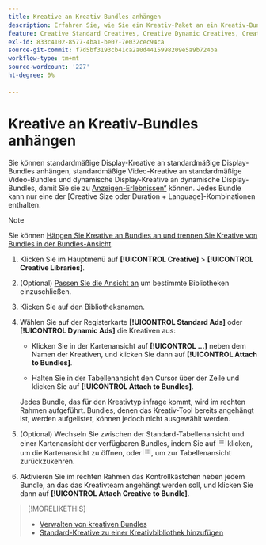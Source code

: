 ```yaml
---
title: Kreative an Kreativ-Bundles anhängen
description: Erfahren Sie, wie Sie ein Kreativ-Paket an ein Kreativ-Bundle anhängen.
feature: Creative Standard Creatives, Creative Dynamic Creatives, Creative Bundles
exl-id: 833c4102-8577-4ba1-be07-7e032cec94ca
source-git-commit: f7d5bf3193cb41ca2a0d4415998209e5a9b724ba
workflow-type: tm+mt
source-wordcount: '227'
ht-degree: 0%

---
```


# Kreative an Kreativ-Bundles anhängen

<!-- Edit all, including the metadata and title, plus the links within TOC and bundle-manage.md, once this feature is available.  -->

Sie können standardmäßige Display-Kreative an standardmäßige Display-Bundles anhängen, standardmäßige Video-Kreative an standardmäßige Video-Bundles und dynamische Display-Kreative an dynamische Display-Bundles, damit Sie sie zu [Anzeigen-Erlebnissen“ &#x200B;](/help/creative/experiences/experience-about.md) können. Jedes Bundle kann nur eine der \[Creative Size oder Duration + Language\]-Kombinationen enthalten.

<!--
You can also detach a creative from a bundle to remove the association between the two, so that the creative is no longer used for experiences that target the bundle. Detaching a creative from the bundle doesn't delete the creative from the Creatives tab in your creative library.
-->

>[!NOTE]
>
>Sie können<!-- also --> [Hängen Sie Kreative an Bundles an und trennen Sie Kreative von Bundles in der Bundles-Ansicht](/help/creative/creative-libraries/bundle-manage.md).

<!-- Hide header until second procedure is available (if we add that):

## Attach creatives to creative bundles

-->

1. Klicken Sie im Hauptmenü auf **[!UICONTROL Creative]** > **[!UICONTROL Creative Libraries]**.

1. (Optional) [Passen Sie die Ansicht an](/help/creative/introduction/customize-data-views.md) um bestimmte Bibliotheken einzuschließen.

1. Klicken Sie auf den Bibliotheksnamen.

1. Wählen Sie auf der Registerkarte **[!UICONTROL Standard Ads]** oder **[!UICONTROL Dynamic Ads]** die Kreativen aus:

   * Klicken Sie in der Kartenansicht auf **[!UICONTROL ...]** neben dem Namen der Kreativen, und klicken Sie dann auf **[!UICONTROL Attach to Bundles]**.

   * Halten Sie in der Tabellenansicht den Cursor über der Zeile und klicken Sie auf **[!UICONTROL Attach to Bundles]**.

   Jedes Bundle, das für den Kreativtyp infrage kommt, wird im rechten Rahmen aufgeführt. Bundles, denen das Kreativ-Tool bereits angehängt ist, werden aufgelistet, können jedoch nicht ausgewählt werden.

1. (Optional) Wechseln Sie zwischen der Standard-Tabellenansicht und einer Kartenansicht der verfügbaren Bundles, indem Sie auf ![Kartenansicht](/help/creative/assets/card-view-button.png "Kartenansicht") klicken, um die Kartenansicht zu öffnen, oder ![Tabellen-/Listenansicht](/help/creative/assets/table-view-button.png "Tabellenansicht"), um zur Tabellenansicht zurückzukehren.

1. Aktivieren Sie im rechten Rahmen das Kontrollkästchen neben jedem Bundle, an das das Kreativteam angehängt werden soll, und klicken Sie dann auf **[!UICONTROL Attach Creative to Bundle]**.

<!-- Verify and edit all of the following, including the command names and where they're available -- not in UI yet as of 1/17. I'm not sure what the UI will really look like.

## Detach creatives from a creative bundle

1. In the main menu, click **[!UICONTROL Creative]**3/4> **[!UICONTROL Creative Libraries]**.

1. (Optional) [Customize the view](/help/creative/introduction/customize-data-views.md) to include specific libraries.

1. Click the library name.

1. Click the **[!UICONTROL Standard Ads]** or **[!UICONTROL Dynamic Ads]** tab.

1. Select the creative:

   * In card view, click **[!UICONTROL ...]** next to the creative name, and then click **[!UICONTROL Attach/Detach from Bundle]**.
     
   * In table view, hold the cursor over the row and click **[!UICONTROL Attach/Detach from Bundle]**.

   Each bundle that's eligible for the creative type is listed in the right frame. For bundles to which the creative is already attached, the check box is selected. To detach the creative for a bundle, deselect the check box.

1. In the right frame, deselect the check box next to each bundle from which to remove the creative, and then click **[!UICONTROL Attach Creatives to Bundle]**.

-->

<!-- What this should be like, but I don't think this will be implemented:

1. Select the creative:

   * In card view, click **[!UICONTROL ...]** next to the creative name, and then click **[!UICONTROL Detach from Bundle]**.
     
   * In table view, hold the cursor over the row and click **[!UICONTROL Detach from Bundle]**.

   Each bundle that's eligible for the creative type is listed in the right frame. Bundles to which the creative is already attached are listed but not selectable.

1. In the right frame, select the check box next to each bundle from which to remove the creative, and then click **[!UICONTROL Detach Creatives from Bundle]**.

1. Select the creative:

   * In card view, click **[!UICONTROL ...]** next to the creative name, and then click **[!UICONTROL Detach from Bundle]**.
     
   * In table view, hold the cursor over the row and click **[!UICONTROL Detach from Bundle]**.

   Each bundle that's eligible for the creative type is listed in the right frame. Bundles to which the creative is already attached are listed but not selectable.

1. In the right frame, select the check box next to each bundle from which to remove the creative, and then click **[!UICONTROL Detach Creatives from Bundle]**.

-->

>[!MORELIKETHIS]
>
>* [Verwalten von kreativen Bundles](/help/creative/creative-libraries/bundle-manage.md)
>* [Standard-Kreative zu einer Kreativbibliothek hinzufügen](creative-add-standard.md)
